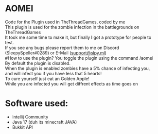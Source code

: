 # AOMEI
Code for the Plugin used in TheThreadGames, coded by me
<br>
This plugin is used for the zombie infection in the battlegrounds on TheThreadGames
<br>
It took me some time to make it, but finally I got a prototype for people to test.
<br>
If you see any bugs please report them to me on Discord (SleepySpeller#0289) or E-Mail (support@slpy.ml)
<br>
#How to use the plugin?
You toggle the plugin using the command /aomei
<br>
By default the plugin is disabled.
<br>
When the plugin is enabled zombies have a 5% chance of infecting you, and will infect you if you have less that 5 hearts!
<br>
To cure yourself just eat an Golden Apple!
<br>
While you are infected you will get diffrent effects as time goes on

# Software used:
 - Intellij Community
 - Java 17 (duh its minecraft JAVA)
 - Bukkit API
